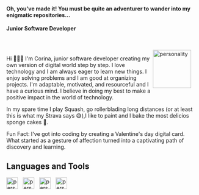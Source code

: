 #### Oh, you've made it! You must be quite an adventurer to wander into my enigmatic repositories...

**Junior Software Developer**

<br/>
<br/>

<img align="right" width="100px" alt="personality" style="padding-right:20px" src="https://s3.amazonaws.com/shecodesio-production/uploads/files/000/090/370/original/pngegg.png?1689621386"/>

Hi 🙋🏻‍♀️ I'm Corina, junior software developer creating my own version of digital world step by step. I love technology and I am always eager to learn new things. I enjoy solving problems and I am good at organizing projects. I'm adaptable, motivated, and resourceful and I have a curious mind. I believe in doing my best to make a positive impact in the world of technology.

In my spare time I play Squash, go rollerblading long distances (or at least this is what my Strava says 😅),I like to paint and I bake the most delicios sponge cakes 🥰.

Fun Fact: I've got into coding by creating a Valentine's day digital card. What started as a gesture of affection turned into a captivating path of discovery and learning.

## Languages and Tools

<img align="left" width="30px" alt="personality" style="padding-right:10px" src="https://media.licdn.com/dms/image/C4E0BAQEHRfnOLgpl7g/company-logo_200_200/0/1519881942035?e=1697673600&v=beta&t=u35u2XVCnmhu0Br_3YwJordmUpu7MnFT6teuqEtVZ6w"/>

<img align="left" width="30px" alt="personality" style="padding-right:10px" src="https://s3.amazonaws.com/shecodesio-production/uploads/files/000/090/367/original/Daco_5348556.png?1689620638"/>

<img align="left" width="30px" alt="personality" style="padding-right:10px" src="https://s3.amazonaws.com/shecodesio-production/uploads/files/000/090/366/original/Daco_4672818.png?1689620631"/>

<img align="left" width="30px" alt="personality" style="padding-right:10px" src="https://media.licdn.com/dms/image/C560BAQGy6HfZ0i7mlA/company-logo_200_200/0/1628861565317?e=1697673600&v=beta&t=T_4M3AZu4BDtNztOcfHRVqOl9ihPh0ye-PAZ40KXboo"/>

<!--
**ecorina/ecorina** is a ✨ _special_ ✨ repository because its `README.md` (this file) appears on your GitHub profile.

Here are some ideas to get you started:

- 🔭 I’m currently working on
- 🌱 I’m currently learning
- 👯 I’m looking to collaborate on ...
- 🤔 I’m looking for help with ...
- 💬 Ask me about ...
- 📫 How to reach me: e_corina@hotmail.com
- ⚡ Fun fact:
-->
